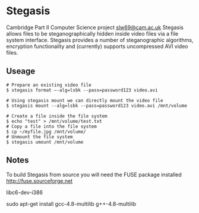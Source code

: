 Stegasis
========
Cambridge Part II Computer Science project <slw69@cam.ac.uk>
Stegasis allows files to be steganographically hidden inside video files via a file system interface.
Stegasis provides a number of steganographic algorithms, encryption functionality and (currently) supports uncompressed AVI video files.

Useage
------
    # Prepare an existing video file
    $ stegasis format –-alg=lsbk --pass=password123 video.avi
     
    # Using stegasis mount we can directly mount the video file
    $ stegasis mount --alg=lsbk --pass=password123 video.avi /mnt/volume
 
    # Create a file inside the file system
    $ echo "test" > /mnt/volume/test.txt
    # Copy a file into the file system
    $ cp ~/myfile.jpg /mnt/volume/
    # Unmount the file system
    $ stegasis umount /mnt/volume

Notes
------

To build Stegasis from source you will need the FUSE package installed <http://fuse.sourceforge.net>

libc6-dev-i386

sudo apt-get install gcc-4.8-multilib g++-4.8-multilib
